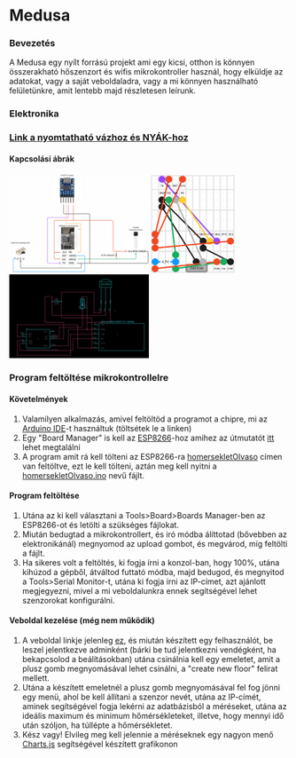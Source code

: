 # Medusa
### Bevezetés
A Medusa egy nyílt forrású projekt ami egy kicsi, otthon is könnyen összerakható hőszenzort és wifis mikrokontroller használ, hogy elküldje az adatokat, vagy a saját veboldaladra, vagy a mi könnyen használható felületünkre, amit lentebb majd részletesen leírunk. 
### Elektronika
### [Link a nyomtatható vázhoz és NYÁK-hoz](https://www.printables.com/model/394252-case-for-medusa-temperature-sensor/files)
#### Kapcsolási ábrák
<img src="https://github.com/JosephTheSmartPers/Medusa/blob/main/wiring.png" width="50%" height="50%" /> <img src="https://github.com/JosephTheSmartPers/Medusa/blob/main/sodering.png" width="30%" height="30%" /> <img src="https://github.com/JosephTheSmartPers/Medusa/blob/main/wiring2.png" width="50%" height="50%" /> 

### Program feltöltése mikrokontrollelre
#### Követelmények
1. Valamilyen alkalmazás, amivel feltöltöd a programot a chipre, mi az [Arduino IDE](https://www.arduino.cc/en/donate/)-t használtuk (töltsétek le a linken)
2. Egy "Board Manager" is kell az [ESP8266](https://en.wikipedia.org/wiki/ESP8266)-hoz amihez az útmutatót [itt](https://arduino.esp8266.com/stable/package_esp8266com_index.json) lehet megtalálni
3. A program amit rá kell tölteni az ESP8266-ra [homersekletOlvaso](https://github.com/JosephTheSmartPers/Medusa/tree/main) címen van feltöltve, ezt le kell tölteni, aztán meg kell nyitni a [homersekletOlvaso.ino](https://github.com/JosephTheSmartPers/Medusa/blob/main/homersekletOlvaso/homersekletOlvaso.ino) nevű fájlt.
#### Program feltöltése
1. Utána az ki kell választani a Tools>Board>Boards Manager-ben az ESP8266-ot és letölti a szükséges fájlokat.
2. Miután bedugtad a mikrokontrollert, és iró módba álíttotad (bővebben az elektronikánál) megnyomod az upload gombot, és megvárod, míg feltölti a fájlt.
3. Ha sikeres volt a feltöltés, ki fogja írni a konzol-ban, hogy 100%, utána kihúzod a gépből, átváltod futtató módba, majd bedugod, és megnyitod a 
Tools>Serial Monitor-t, utána ki fogja írni az IP-címet, azt ajánlott megjegyezni, mivel a mi veboldalunkra ennek segítségével lehet szenzorokat konfigurálni.
#### Veboldal kezelése (még nem működik)
1. A veboldal linkje jelenleg [ez](http://139.162.189.55/sensor/testhome.php), és miután készített egy felhasználót, be leszel jelentkezve adminként (bárki be tud jelentkezni vendégként, ha bekapcsolod a beálításokban) utána csinálnia kell egy emeletet, amit a plusz gomb megnyomásával lehet csinálni, a "create new floor" felirat mellett.
2. Utána a készített emeletnél a plusz gomb megnyomásával fel fog jönni egy menü, ahol be kell állítani a szenzor nevét, utána az IP-címét, aminek segítségével fogja lekérni az adatbázisból a méréseket, utána az ideális maximum és minimum hőmérsékleteket, illetve, hogy mennyi idő után szóljon, ha túllépte a hőmérsékletet.
3. Kész vagy! Elvileg meg kell jelennie a méréseknek egy nagyon menő [Charts.js](https://www.chartjs.org/) segítségével készített grafikonon
